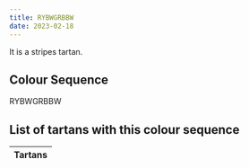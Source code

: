 ```yaml
---
title: RYBWGRBBW
date: 2023-02-18
---
```

<no value>

It is a <no value> stripes tartan.


## Colour Sequence
RYBWGRBBW

## List of tartans with this colour sequence

| Tartans |
|---------------|
